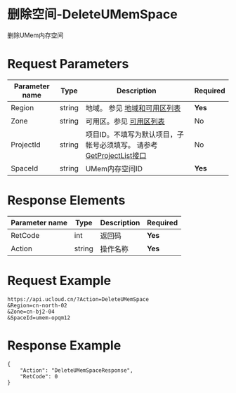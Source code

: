 # 删除空间-DeleteUMemSpace

删除UMem内存空间

# Request Parameters
|Parameter name|Type|Description|Required|
|---|---|---|---|
|Region|string|地域。 参见 [地域和可用区列表](../summary/regionlist.html)|**Yes**|
|Zone|string|可用区。参见 [可用区列表](../summary/regionlist.html)|No|
|ProjectId|string|项目ID。不填写为默认项目，子帐号必须填写。 请参考[GetProjectList接口](../summary/get_project_list.html)|No|
|SpaceId|string|UMem内存空间ID|**Yes**|

# Response Elements
|Parameter name|Type|Description|Required|
|---|---|---|---|
|RetCode|int|返回码|**Yes**|
|Action|string|操作名称|**Yes**|

# Request Example
```
https://api.ucloud.cn/?Action=DeleteUMemSpace
&Region=cn-north-02
&Zone=cn-bj2-04
&SpaceId=umem-opqm12
```

# Response Example
```
{
    "Action": "DeleteUMemSpaceResponse", 
    "RetCode": 0
}
```

